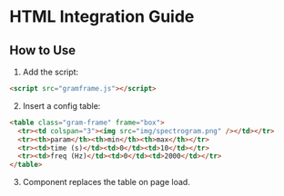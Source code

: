 # HTML Integration Guide

## How to Use

1. Add the script:
```html
<script src="gramframe.js"></script>
```

2. Insert a config table:
```html
<table class="gram-frame" frame="box">
  <tr><td colspan="3"><img src="img/spectrogram.png" /></td></tr>
  <tr><th>param</th><th>min</th><th>max</th></tr>
  <tr><td>time (s)</td><td>0</td><td>10</td></tr>
  <tr><td>freq (Hz)</td><td>0</td><td>2000</td></tr>
</table>
```

3. Component replaces the table on page load.
